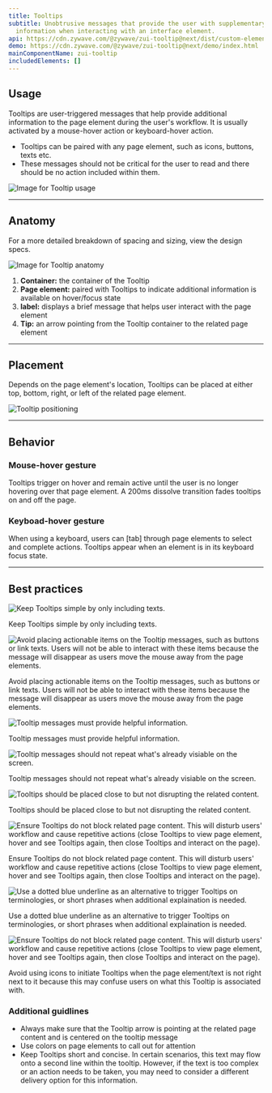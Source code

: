 ```yaml
---
title: Tooltips
subtitle: Unobtrusive messages that provide the user with supplementary
  information when interacting with an interface element.
api: https://cdn.zywave.com/@zywave/zui-tooltip@next/dist/custom-elements.json
demo: https://cdn.zywave.com/@zywave/zui-tooltip@next/demo/index.html
mainComponentName: zui-tooltip
includedElements: []
---
```

## Usage

Tooltips are user-triggered messages that help provide additional information to the page element during the user's workflow. It is usually activated by a mouse-hover action or keyboard-hover action. 

* Tooltips can be paired with any page element, such as icons, buttons, texts etc.
* These messages should not be critical for the user to read and there should be no action included within them.

![Image for Tooltip usage](/images/usage.svg)

- - -

## Anatomy

For a more detailed breakdown of spacing and sizing, view the design specs.

![Image for Tooltip anatomy](/images/anatomy.svg)

1. **Container:** the container of the Tooltip
2. **Page element:** paired with Tooltips to indicate additional information is available on hover/focus state
3. **label:** displays a brief message that helps user interact with the page element
4. **Tip:** an arrow pointing from the Tooltip container to the related page element

- - -

## Placement

Depends on the page element's location, Tooltips can be placed at either top, bottom, right, or left of the related page element. 

![Tooltip positioning](/images/positioning.svg)

- - -

## Behavior

### Mouse-hover gesture

Tooltips trigger on hover and remain active until the user is no longer hovering over that page element. A 200ms dissolve transition fades tooltips on and off the page.

### Keyboad-hover gesture

When using a keyboard, users can \[tab] through page elements to select and complete actions. Tooltips appear when an element is in its keyboard focus state. 

- - -

## Best practices

<docs-grid columns="2">

<div>

![Keep Tooltips simple by only including texts.](/images/do.svg)

<docs-do>
Keep Tooltips simple by only including texts.
</docs-do>

</div>

<div>

![Avoid placing actionable items on the Tooltip messages, such as buttons or link texts. Users will not be able to interact with these items because the message will disappear as users move the mouse away from the page elements.](/images/don-t.svg)

<docs-do-not>
Avoid placing actionable items on the Tooltip messages, such as buttons or link texts. Users will not be able to interact with these items because the message will disappear as users move the mouse away from the page elements.
</docs-do-not>

</div>

</docs-grid>

<docs-spacer>

</docs-spacer>

<docs-grid columns="2">

<div>

![Tooltip messages must provide helpful information.](/images/do-–-1.svg)

<docs-do>
Tooltip messages must provide helpful information.
</docs-do>

</div>

<div>

![Tooltip messages should not repeat what's already visiable on the screen.](/images/don-t-–-1.svg)

<docs-do-not>
Tooltip messages should not repeat what's already visiable on the screen.
</docs-do-not>

</div>

</docs-grid>

<docs-spacer>

</docs-spacer>

<docs-grid columns="2">

<div>

![Tooltips should be placed close to but not disrupting the related content.](/images/do-–-2.svg)

<docs-do>
Tooltips should be placed close to but not disrupting the related content. 
</docs-do>

</div>

<div>

![Ensure Tooltips do not block related page content. This will disturb users' workflow and cause repetitive actions (close Tooltips to view page element, hover and see Tooltips again, then close Tooltips and interact on the page).](/images/don-t-–-2.svg)

<docs-do-not>
Ensure Tooltips do not block related page content. This will disturb users' workflow and cause repetitive actions (close Tooltips to view page element, hover and see Tooltips again, then close Tooltips and interact on the page).
</docs-do-not>

</div>

</docs-grid>

<docs-spacer>

</docs-spacer>

<docs-grid columns="2">

<div>

![Use a dotted blue underline as an alternative to trigger Tooltips on terminologies, or short phrases when additional explaination is needed.](/images/do-–-3.svg)

<docs-do>
Use a dotted blue underline as an alternative to trigger Tooltips on terminologies, or short phrases when additional explaination is needed.
</docs-do>

</div>

<div>

![Ensure Tooltips do not block related page content. This will disturb users' workflow and cause repetitive actions (close Tooltips to view page element, hover and see Tooltips again, then close Tooltips and interact on the page).](/images/do-–-4.svg)

<docs-do-not>
Avoid using icons to initiate Tooltips when the page element/text is not right next to it because this may confuse users on what this Tooltip is associated with.
</docs-do-not>

</div>

</docs-grid>

<docs-spacer>

</docs-spacer>

### Additional guidlines

* Always make sure that the Tooltip arrow is pointing at the related page content and is centered on the tooltip message
* Use colors on page elements to call out for attention
* Keep Tooltips short and concise. In certain scenarios, this text may flow onto a second line within the tooltip. However, if the text is too complex or an action needs to be taken, you may need to consider a different delivery option for this information.